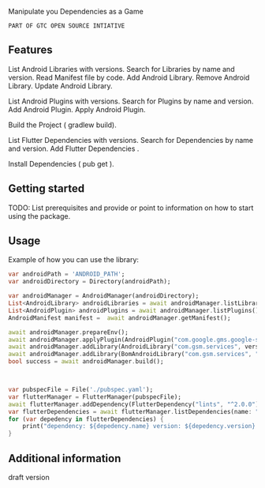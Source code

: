 Manipulate you Dependencies as a Game

`PART OF GTC OPEN SOURCE INTIATIVE`


## Features

List Android Libraries with versions.
Search for Libraries by name and version.
Read Manifest file by code.
Add Android Library.
Remove Android Library.
Update Android Library.

List Android Plugins with versions.
Search for Plugins by name and version.
Add Android Plugin.
Apply Android Plugin.

Build the Project ( gradlew build).

List Flutter Dependencies with versions.
Search for Dependencies by name and version.
Add Flutter Dependencies .

Install Dependencies ( pub get ).

## Getting started

TODO: List prerequisites and provide or point to information on how to
start using the package.

## Usage

Example of how you can use the library:

```dart
var androidPath = 'ANDROID_PATH';
var androidDirectory = Directory(androidPath);

var androidManager = AndroidManager(androidDirectory);
List<AndroidLibrary> androidLibraries = await androidManager.listLibraries();
List<AndroidPlugin> androidPlugins = await androidManager.listPlugins();
AndroidManifest manifest =  await androidManager.getManifest();

await androidManager.prepareEnv();
await androidManager.applyPlugin(AndroidPlugin("com.google.gms.google-services", "4.3.5"));
await androidManager.addLibrary(AndroidLibrary("com.gsm.services", version: "2.3"));
await androidManager.addLibrary(BomAndroidLibrary("com.gsm.services", "1234"));
bool success = await androidManager.build();



var pubspecFile = File('./pubspec.yaml');
var flutterManager = FlutterManager(pubspecFile);
await flutterManager.addDependency(FlutterDependency("lints", "^2.0.0"));
var flutterDependencies = await flutterManager.listDependencies(name: "args");
for (var depedency in flutterDependencies) {
    print("dependency: ${depedency.name} version: ${depedency.version} ");
}

```

## Additional information

draft version